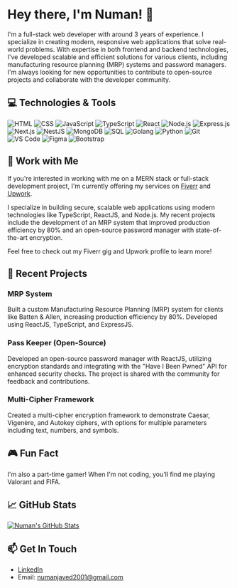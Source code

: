 # Hey there, I'm Numan! 👋

I'm a full-stack web developer with around 3 years of experience. I specialize in creating modern, responsive web applications that solve real-world problems. With expertise in both frontend and backend technologies, I've developed scalable and efficient solutions for various clients, including manufacturing resource planning (MRP) systems and password managers. I'm always looking for new opportunities to contribute to open-source projects and collaborate with the developer community.

## 💻 Technologies & Tools

![HTML](https://img.shields.io/badge/-HTML5-E34F26?style=flat-square&logo=html5&logoColor=white)
![CSS](https://img.shields.io/badge/-CSS3-1572B6?style=flat-square&logo=css3)
![JavaScript](https://img.shields.io/badge/-JavaScript-black?style=flat-square&logo=javascript)
![TypeScript](https://img.shields.io/badge/-TypeScript-007ACC?style=flat-square&logo=typescript)
![React](https://img.shields.io/badge/-React-black?style=flat-square&logo=react)
![Node.js](https://img.shields.io/badge/-Node.js-green?style=flat-square&logo=Node.js)
![Express.js](https://img.shields.io/badge/-Express.js-yellow?style=flat-square&logo=Node.js)
![Next.js](https://img.shields.io/badge/-Next.js-black?style=flat-square&logo=next.js)
![NestJS](https://img.shields.io/badge/-NestJS-E0234E?style=flat-square&logo=nestjs)
![MongoDB](https://img.shields.io/badge/-MongoDB-green?style=flat-square&logo=mongodb)
![SQL](https://img.shields.io/badge/-SQL-orange?style=flat-square&logo=postgresql)
![Golang](https://img.shields.io/badge/-Golang-00ADD8?style=flat-square&logo=go)
![Python](https://img.shields.io/badge/-Python-3776AB?style=flat-square&logo=python)
![Git](https://img.shields.io/badge/-Git-black?style=flat-square&logo=git)
![VS Code](https://img.shields.io/badge/-VS_Code-007ACC?style=flat-square&logo=visual-studio-code)
![Figma](https://img.shields.io/badge/-Figma-2C2D72?style=flat-square&logo=figma)
![Bootstrap](https://img.shields.io/badge/-Bootstrap-563D7C?style=flat-square&logo=bootstrap)

## 💼 Work with Me

If you're interested in working with me on a MERN stack or full-stack development project, I'm currently offering my services on [Fiverr](https://www.fiverr.com/numanjvd82) and [Upwork](https://www.upwork.com/freelancers/~0138a30cd04b5e14b6).

I specialize in building secure, scalable web applications using modern technologies like TypeScript, ReactJS, and Node.js. My recent projects include the development of an MRP system that improved production efficiency by 80% and an open-source password manager with state-of-the-art encryption.

Feel free to check out my Fiverr gig and Upwork profile to learn more!

## 🔑 Recent Projects

### MRP System
Built a custom Manufacturing Resource Planning (MRP) system for clients like Batten & Allen, increasing production efficiency by 80%. Developed using ReactJS, TypeScript, and ExpressJS.

### Pass Keeper (Open-Source)
Developed an open-source password manager with ReactJS, utilizing encryption standards and integrating with the "Have I Been Pwned" API for enhanced security checks. The project is shared with the community for feedback and contributions.

### Multi-Cipher Framework
Created a multi-cipher encryption framework to demonstrate Caesar, Vigenère, and Autokey ciphers, with options for multiple parameters including text, numbers, and symbols.

## 🎮 Fun Fact

I'm also a part-time gamer! When I'm not coding, you'll find me playing Valorant and FIFA.

## 📈 GitHub Stats

[![Numan's GitHub Stats](https://github-readme-stats.vercel.app/api?username=numanjvd82&show_icons=true&hide_border=true&count_private=true&theme=tokyonight)](https://github.com/numanjvd82)

## 📫 Get In Touch

- [LinkedIn](https://www.linkedin.com/in/numan-javed-1ba2b4315)
- Email: numanjaved2001@gmail.com
